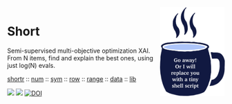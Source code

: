 <img align=right width=150 src="https://raw.githubusercontent.com/timm/shortr/master/docs/img/cup.png">
    
# Short
Semi-supervised multi-objective optimization XAI.   
From N items, find and explain the best ones, using just log(N) evals.
     
[shortr](README.md) :: [num](num.md) :: [sym](sym.md) :: [row](row.md) ::
[range](range.md) :: [data](data.md) :: [lib](lib.md)  
         
<a href="https://github.com/timm/shortr/actions/workflows/tests.yml"><img src="https://github.com/timm/shortr/actions/workflows/tests.yml/badge.svg"></a>
<a href="https://opensource.org/licenses/BSD-2-Clause"><img  src="https://img.shields.io/badge/License-BSD%202--Clause-orange.svg"></a>
<a href="https://zenodo.org/badge/latestdoi/206205826"> <img src="https://zenodo.org/badge/206205826.svg" alt="DOI"></a>

 
